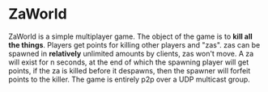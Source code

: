 ZaWorld
=======
ZaWorld is a simple multiplayer game. The object of the game is to **kill all the things**. Players get points for killing other players and "zas". zas can be spawned in **relatively** unlimited amounts by clients, zas won't move. A za will exist for n seconds, at the end of which the spawning player will get points, if the za is killed before it despawns, then the spawner will forfeit points to the killer. The game is entirely p2p over a UDP multicast group. 